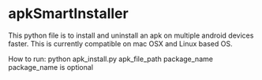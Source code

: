 # apkSmartInstaller
This python file is to install and uninstall an apk on multiple android devices faster. This is currently compatible on mac OSX and Linux based OS.

How to run:
python apk_install.py apk_file_path package_name
package_name is optional 
  
  

